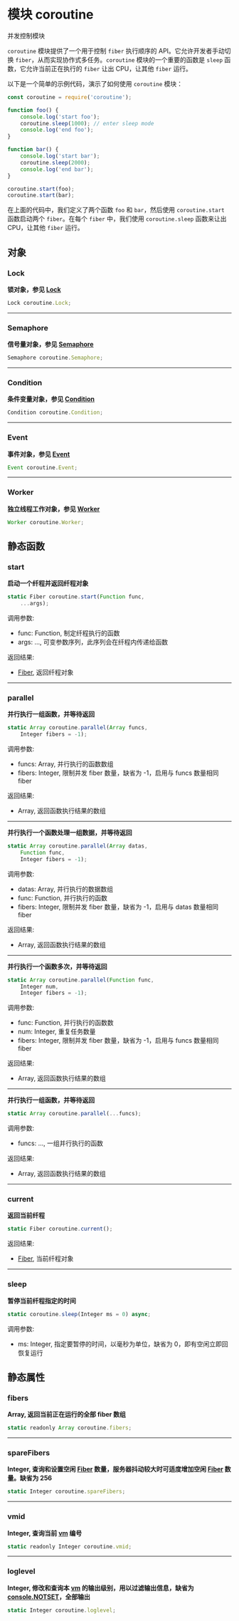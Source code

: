 # 模块 coroutine
并发控制模块

`coroutine` 模块提供了一个用于控制 `fiber` 执行顺序的 API。它允许开发者手动切换 `fiber`，从而实现协作式多任务。`coroutine` 模块的一个重要的函数是 `sleep` 函数，它允许当前正在执行的 `fiber` 让出 CPU，让其他 `fiber` 运行。

以下是一个简单的示例代码，演示了如何使用 `coroutine` 模块：

```JavaScript
const coroutine = require('coroutine');

function foo() {
    console.log('start foo');
    coroutine.sleep(1000); // enter sleep mode
    console.log('end foo');
}

function bar() {
    console.log('start bar');
    coroutine.sleep(2000);
    console.log('end bar');
}

coroutine.start(foo);
coroutine.start(bar);
```

在上面的代码中，我们定义了两个函数 `foo` 和 `bar`，然后使用 `coroutine.start` 函数启动两个 `fiber`。在每个 `fiber` 中，我们使用 `coroutine.sleep` 函数来让出 CPU，让其他 `fiber` 运行。

## 对象
        
### Lock
**锁对象，参见 [Lock](../../object/ifs/Lock.md)**

```JavaScript
Lock coroutine.Lock;
```

--------------------------
### Semaphore
**信号量对象，参见 [Semaphore](../../object/ifs/Semaphore.md)**

```JavaScript
Semaphore coroutine.Semaphore;
```

--------------------------
### Condition
**条件变量对象，参见 [Condition](../../object/ifs/Condition.md)**

```JavaScript
Condition coroutine.Condition;
```

--------------------------
### Event
**事件对象，参见 [Event](../../object/ifs/Event.md)**

```JavaScript
Event coroutine.Event;
```

--------------------------
### Worker
**独立线程工作对象，参见 [Worker](../../object/ifs/Worker.md)**

```JavaScript
Worker coroutine.Worker;
```

## 静态函数
        
### start
**启动一个纤程并返回纤程对象**

```JavaScript
static Fiber coroutine.start(Function func,
    ...args);
```

调用参数:
* func: Function, 制定纤程执行的函数
* args: ..., 可变参数序列，此序列会在纤程内传递给函数

返回结果:
* [Fiber](../../object/ifs/Fiber.md), 返回纤程对象

--------------------------
### parallel
**并行执行一组函数，并等待返回**

```JavaScript
static Array coroutine.parallel(Array funcs,
    Integer fibers = -1);
```

调用参数:
* funcs: Array, 并行执行的函数数组
* fibers: Integer, 限制并发 fiber 数量，缺省为 -1，启用与 funcs 数量相同 fiber

返回结果:
* Array, 返回函数执行结果的数组

--------------------------
**并行执行一个函数处理一组数据，并等待返回**

```JavaScript
static Array coroutine.parallel(Array datas,
    Function func,
    Integer fibers = -1);
```

调用参数:
* datas: Array, 并行执行的数据数组
* func: Function, 并行执行的函数
* fibers: Integer, 限制并发 fiber 数量，缺省为 -1，启用与 datas 数量相同 fiber

返回结果:
* Array, 返回函数执行结果的数组

--------------------------
**并行执行一个函数多次，并等待返回**

```JavaScript
static Array coroutine.parallel(Function func,
    Integer num,
    Integer fibers = -1);
```

调用参数:
* func: Function, 并行执行的函数数
* num: Integer, 重复任务数量
* fibers: Integer, 限制并发 fiber 数量，缺省为 -1，启用与 funcs 数量相同 fiber

返回结果:
* Array, 返回函数执行结果的数组

--------------------------
**并行执行一组函数，并等待返回**

```JavaScript
static Array coroutine.parallel(...funcs);
```

调用参数:
* funcs: ..., 一组并行执行的函数

返回结果:
* Array, 返回函数执行结果的数组

--------------------------
### current
**返回当前纤程**

```JavaScript
static Fiber coroutine.current();
```

返回结果:
* [Fiber](../../object/ifs/Fiber.md), 当前纤程对象

--------------------------
### sleep
**暂停当前纤程指定的时间**

```JavaScript
static coroutine.sleep(Integer ms = 0) async;
```

调用参数:
* ms: Integer, 指定要暂停的时间，以毫秒为单位，缺省为 0，即有空闲立即回恢复运行

## 静态属性
        
### fibers
**Array, 返回当前正在运行的全部 fiber 数组**

```JavaScript
static readonly Array coroutine.fibers;
```

--------------------------
### spareFibers
**Integer, 查询和设置空闲 [Fiber](../../object/ifs/Fiber.md) 数量，服务器抖动较大时可适度增加空闲 [Fiber](../../object/ifs/Fiber.md) 数量。缺省为 256**

```JavaScript
static Integer coroutine.spareFibers;
```

--------------------------
### vmid
**Integer, 查询当前 [vm](vm.md) 编号**

```JavaScript
static readonly Integer coroutine.vmid;
```

--------------------------
### loglevel
**Integer, 修改和查询本 [vm](vm.md) 的输出级别，用以过滤输出信息，缺省为 [console.NOTSET](console.md#NOTSET)，全部输出**

```JavaScript
static Integer coroutine.loglevel;
```

